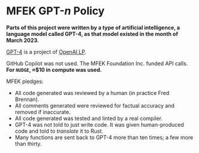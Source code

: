 # MFEK GPT-_n_ Policy

**Parts of this project were written by a type of artificial intelligence, a language model called GPT-4, as that model existed in the month of March 2023.**

[GPT-4](https://en.wikipedia.org/wiki/GPT-4) is a project of [OpenAI LP](https://openai.com/).

GitHub Copilot was not used. The MFEK Foundation Inc. funded API calls. **For `NUDGE`, ≈$10 in compute was used.**

MFEK pledges:

* All code generated was reviewed by a human (in practice Fred Brennan).
* All comments generated were reviewed for factual accuracy and removed if inaccurate.
* All code generated was tested and linted by a real compiler.
* GPT-4 was not told to just write code. It was given human-produced code and told to _translate_ it to Rust.
* Many functions are sent back to GPT-4 more than ten times; a few more than thirty.
